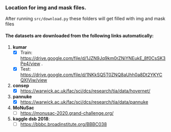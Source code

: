### Location for img and mask files.

After running `src/download.py` these folders will get filled with img and mask files


#### The datasets are downloaded from the following links automatically:
1. **kumar**  
    * [x] Train: https://drive.google.com/file/d/1JZN9Jq9km0rZNiYNEukE_8f0CsSK3Pe4/view .   
    * [x] Test: https://drive.google.com/file/d/1NKkSQ5T0ZNQ8aUhh0a8Dt2YKYCQXIViw/view  
          
2. **consep** 
    * [x] https://warwick.ac.uk/fac/sci/dcs/research/tia/data/hovernet/

3. **pannuke** 
    * [x] https://warwick.ac.uk/fac/sci/dcs/research/tia/data/pannuke

4. **MoNuSac** 
    * [ ] https://monusac-2020.grand-challenge.org/

5. **kaggle dsb 2018**: 
    * [ ] https://bbbc.broadinstitute.org/BBBC038
